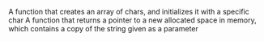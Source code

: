 A function that creates an array of chars, and initializes it with a specific char
A function that returns a pointer to a new allocated space in memory,
 which contains a copy of the string given as a parameter
